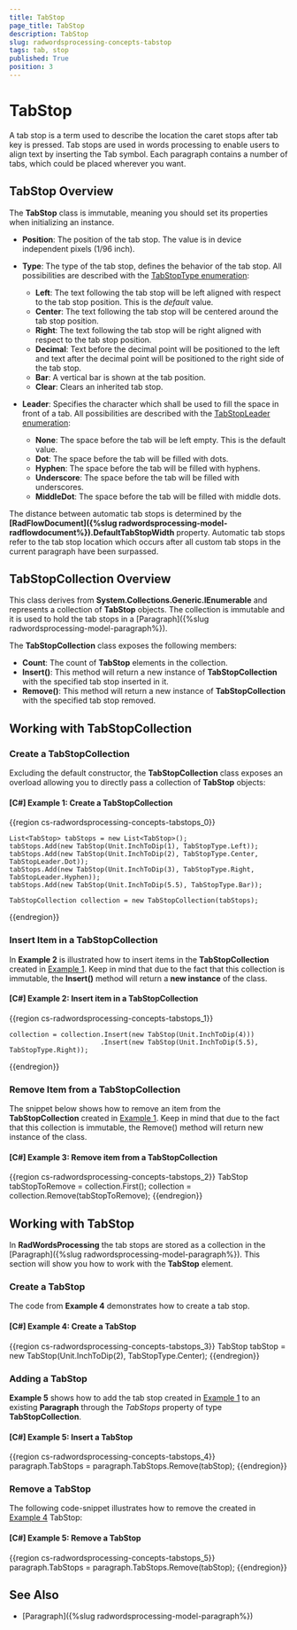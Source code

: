```yaml
---
title: TabStop
page_title: TabStop
description: TabStop
slug: radwordsprocessing-concepts-tabstop
tags: tab, stop
published: True
position: 3
---
```


# TabStop

A tab stop is a term used to describe the location the caret stops after tab key is pressed. Tab stops are used in words processing to enable users to align text by inserting the Tab symbol. Each paragraph contains a number of tabs, which could be placed wherever you want. 


## TabStop Overview

The __TabStop__ class is immutable, meaning you should set its properties when initializing an instance.

* __Position__: The position of the tab stop. The value is in device independent pixels (1/96 inch).

* __Type__: The type of the tab stop, defines the behavior of the tab stop. All possibilities are described with the [TabStopType enumeration](https://docs.telerik.com/devtools/document-processing/api/Telerik.Windows.Documents.Flow.Model.Styles.TabStopType.html):

	* __Left__: The text following the tab stop will be left aligned with respect to the tab stop position. This is the *default* value.
	* __Center__: The text following the tab stop will be centered around the tab stop position. 
	* __Right__: The text following the tab stop will be right aligned with respect to the tab stop position. 
	* __Decimal__: Text before the decimal point will be positioned to the left and text after the decimal point will be positioned to the right side of the tab stop.
	* __Bar__: A vertical bar is shown at the tab position.
	* __Clear__: Clears an inherited tab stop.

* __Leader__: Specifies the character which shall be used to fill the space in front of a tab. All possibilities are described with the [TabStopLeader enumeration](https://docs.telerik.com/devtools/document-processing/api/Telerik.Windows.Documents.Flow.Model.Styles.TabStopLeader.html):

	* __None__: The space before the tab will be left empty. This is the default value.
	* __Dot__: The space before the tab will be filled with dots.
	* __Hyphen__: The space before the tab will be filled with hyphens.
	* __Underscore__: The space before the tab will be filled with underscores.
	* __MiddleDot__: The space before the tab will be filled with middle dots.

The distance between automatic tab stops is determined by the __[RadFlowDocument]({%slug radwordsprocessing-model-radflowdocument%}).DefaultTabStopWidth__ property. Automatic tab stops refer to the tab stop location which occurs after all custom tab stops in the current paragraph have been surpassed.


## TabStopCollection Overview

This class derives from __System.Collections.Generic.IEnumerable<T>__ and represents a collection of __TabStop__ objects. The collection is immutable and it is used to hold the tab stops in a [Paragraph]({%slug radwordsprocessing-model-paragraph%}).

The __TabStopCollection__ class exposes the following members:

* __Count__: The count of __TabStop__ elements in the collection.
* __Insert()__: This method will return a new instance of __TabStopCollection__ with the specified tab stop inserted in it.
* __Remove()__: This method will return a new instance of __TabStopCollection__ with the specified tab stop removed.


## Working with TabStopCollection


### Create a TabStopCollection

Excluding the default constructor, the __TabStopCollection__ class exposes an overload allowing you to directly pass a collection of __TabStop__ objects:

<a name="example1"><a/>
#### __[C#] Example 1: Create a TabStopCollection__

{{region cs-radwordsprocessing-concepts-tabstops_0}}
	            
	List<TabStop> tabStops = new List<TabStop>();
	tabStops.Add(new TabStop(Unit.InchToDip(1), TabStopType.Left));
	tabStops.Add(new TabStop(Unit.InchToDip(2), TabStopType.Center, TabStopLeader.Dot));
	tabStops.Add(new TabStop(Unit.InchToDip(3), TabStopType.Right, TabStopLeader.Hyphen));
	tabStops.Add(new TabStop(Unit.InchToDip(5.5), TabStopType.Bar));
	            
	TabStopCollection collection = new TabStopCollection(tabStops);
{{endregion}}


### Insert Item in a TabStopCollection

In __Example 2__ is illustrated how to insert items in the __TabStopCollection__ created in [Example 1](#example1). Keep in mind that due to the fact that this collection is immutable, the __Insert()__ method will return a **new instance** of the class.

#### __[C#] Example 2: Insert item in a TabStopCollection__
{{region cs-radwordsprocessing-concepts-tabstops_1}}
	            
	collection = collection.Insert(new TabStop(Unit.InchToDip(4)))
	                       .Insert(new TabStop(Unit.InchToDip(5.5), TabStopType.Right));
{{endregion}}


### Remove Item from a TabStopCollection

The snippet below shows how to remove an item from the __TabStopCollection__ created in [Example 1](#example1). Keep in mind that due to the fact that this collection is immutable, the Remove() method will return new instance of the class.

#### __[C#] Example 3: Remove item from a TabStopCollection__
{{region cs-radwordsprocessing-concepts-tabstops_2}}
	TabStop tabStopToRemove = collection.First();
	collection = collection.Remove(tabStopToRemove);
{{endregion}}


## Working with TabStop

In __RadWordsProcessing__ the tab stops are stored as a collection in the [Paragraph]({%slug radwordsprocessing-model-paragraph%}). This section will show you how to work with the __TabStop__ element.


### Create a TabStop

The code from __Example 4__ demonstrates how to create a tab stop.

<a name="example4"><a/>
#### __[C#] Example 4: Create a TabStop__

{{region cs-radwordsprocessing-concepts-tabstops_3}}
	TabStop tabStop = new TabStop(Unit.InchToDip(2), TabStopType.Center);
{{endregion}}

### Adding a TabStop

__Example 5__ shows how to add the tab stop created in [Example 1](#example1) to an existing __Paragraph__ through the _TabStops_ property of type __TabStopCollection__.

#### __[C#] Example 5: Insert a TabStop__

{{region cs-radwordsprocessing-concepts-tabstops_4}}
	paragraph.TabStops = paragraph.TabStops.Remove(tabStop);
{{endregion}}

### Remove a TabStop

The following code-snippet illustrates how to remove the created in [Example 4](#example4) TabStop:

#### __[C#] Example 5: Remove a TabStop__

{{region cs-radwordsprocessing-concepts-tabstops_5}}
	paragraph.TabStops = paragraph.TabStops.Remove(tabStop);
{{endregion}}

## See Also

* [Paragraph]({%slug radwordsprocessing-model-paragraph%})

